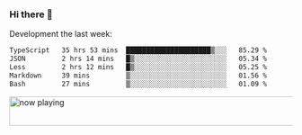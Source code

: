 ### Hi there 👋

Development the last week:
<!--START_SECTION:waka-->

```txt
TypeScript   35 hrs 53 mins  █████████████████████▒░░░   85.29 %
JSON         2 hrs 14 mins   █▒░░░░░░░░░░░░░░░░░░░░░░░   05.34 %
Less         2 hrs 12 mins   █▒░░░░░░░░░░░░░░░░░░░░░░░   05.25 %
Markdown     39 mins         ▒░░░░░░░░░░░░░░░░░░░░░░░░   01.56 %
Bash         27 mins         ▒░░░░░░░░░░░░░░░░░░░░░░░░   01.09 %
```

<!--END_SECTION:waka-->

<!--
**JASONPANGGO/jasonpanggo** is a ✨ _special_ ✨ repository because its `README.md` (this file) appears on your GitHub profile.

Here are some ideas to get you started:

- 🔭 I’m currently working on ...
- 🌱 I’m currently learning ...
- 👯 I’m looking to collaborate on ...
- 🤔 I’m looking for help with ...
- 💬 Ask me about ...
- 📫 How to reach me: ...
- 😄 Pronouns: ...
- ⚡ Fun fact: ...
-->

<a href="https://volt.fm/user/q8yd9e79csfr57rt" target="_blank"><img src="https://spotify-badge-egoist.vercel.app/api/now-playing" width="540" height="52" alt="now playing"></a>

